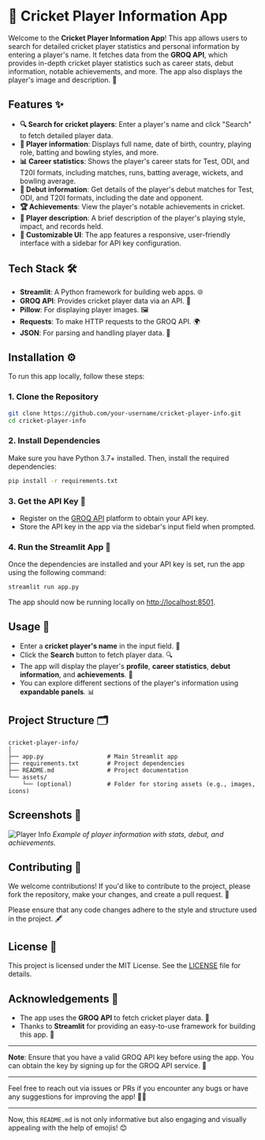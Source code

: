 # 🏏 Cricket Player Information App

Welcome to the **Cricket Player Information App**! This app allows users to search for detailed cricket player statistics and personal information by entering a player's name. It fetches data from the **GROQ API**, which provides in-depth cricket player statistics such as career stats, debut information, notable achievements, and more. The app also displays the player's image and description. 🎉

## Features ✨

- **🔍 Search for cricket players**: Enter a player's name and click "Search" to fetch detailed player data.
- **👤 Player information**: Displays full name, date of birth, country, playing role, batting and bowling styles, and more.
- **📊 Career statistics**: Shows the player's career stats for Test, ODI, and T20I formats, including matches, runs, batting average, wickets, and bowling average.
- **🏅 Debut information**: Get details of the player's debut matches for Test, ODI, and T20I formats, including the date and opponent.
- **🏆 Achievements**: View the player's notable achievements in cricket.
- **📝 Player description**: A brief description of the player's playing style, impact, and records held.
- **🎨 Customizable UI**: The app features a responsive, user-friendly interface with a sidebar for API key configuration.

## Tech Stack 🛠️

- **Streamlit**: A Python framework for building web apps. 🌐
- **GROQ API**: Provides cricket player data via an API. 📡
- **Pillow**: For displaying player images. 🖼️
- **Requests**: To make HTTP requests to the GROQ API. 🌍
- **JSON**: For parsing and handling player data. 🧩

## Installation ⚙️

To run this app locally, follow these steps:

### 1. Clone the Repository
```bash
git clone https://github.com/your-username/cricket-player-info.git
cd cricket-player-info
```

### 2. Install Dependencies
Make sure you have Python 3.7+ installed. Then, install the required dependencies:
```bash
pip install -r requirements.txt
```

### 3. Get the API Key 🔑
- Register on the [GROQ API](https://groq.com) platform to obtain your API key.
- Store the API key in the app via the sidebar's input field when prompted.

### 4. Run the Streamlit App 🚀
Once the dependencies are installed and your API key is set, run the app using the following command:
```bash
streamlit run app.py
```

The app should now be running locally on [http://localhost:8501](http://localhost:8501).

## Usage 📱

- Enter a **cricket player's name** in the input field. 📝
- Click the **Search** button to fetch player data. 🔍
- The app will display the player's **profile**, **career statistics**, **debut information**, and **achievements**. 🏅
- You can explore different sections of the player's information using **expandable panels**. 📊

## Project Structure 🗂️

```plaintext
cricket-player-info/
│
├── app.py                  # Main Streamlit app
├── requirements.txt        # Project dependencies
├── README.md               # Project documentation
└── assets/
    └── (optional)          # Folder for storing assets (e.g., images, icons)
```

## Screenshots 📸

![Player Info](screenshots/player_info.png)
*Example of player information with stats, debut, and achievements.*

## Contributing 🤝

We welcome contributions! If you'd like to contribute to the project, please fork the repository, make your changes, and create a pull request. 🚀 

Please ensure that any code changes adhere to the style and structure used in the project. 🖋️

## License 📜

This project is licensed under the MIT License. See the [LICENSE](LICENSE) file for details.

## Acknowledgements 🙏

- The app uses the **GROQ API** to fetch cricket player data. 📡
- Thanks to **Streamlit** for providing an easy-to-use framework for building this app. 🌟

---

**Note**: Ensure that you have a valid GROQ API key before using the app. You can obtain the key by signing up for the GROQ API service. 🔑

---

Feel free to reach out via issues or PRs if you encounter any bugs or have any suggestions for improving the app! 🐞💡

---

Now, this `README.md` is not only informative but also engaging and visually appealing with the help of emojis! 😊

